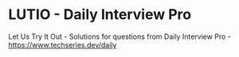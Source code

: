 # LUTIO - Daily Interview Pro
Let Us Try It Out - Solutions for questions from Daily Interview Pro - https://www.techseries.dev/daily
